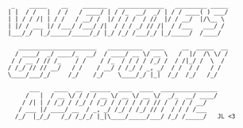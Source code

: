           _    _____    __    _______   _____________   _________ _____
         | |  / /   |  / /   / ____/ | / /_  __/  _/ | / / ____( ) ___/
         | | / / /| | / /   / __/ /  |/ / / /  / //  |/ / __/  |/\__ \ 
         | |/ / ___ |/ /___/ /___/ /|  / / / _/ // /|  / /___   ___/ / 
         |___/_/  |_/_____/_____/_/ |_/ /_/ /___/_/ |_/_____/  /____/  
                                                                       
            ______________________   __________  ____     __  _____  __
           / ____/  _/ ____/_  __/  / ____/ __ \/ __ \   /  |/  /\ \/ /
          / / __ / // /_    / /    / /_  / / / / /_/ /  / /|_/ /  \  / 
         / /_/ // // __/   / /    / __/ / /_/ / _, _/  / /  / /   / /  
         \____/___/_/     /_/    /_/    \____/_/ |_|  /_/  /_/   /_/   
                                                                       
               ___    ____  __  ______  ____  ____  ________________
              /   |  / __ \/ / / / __ \/ __ \/ __ \/  _/_  __/ ____/
             / /| | / /_/ / /_/ / /_/ / / / / / / // /  / / / __/   
            / ___ |/ ____/ __  / _, _/ /_/ / /_/ // /  / / / /___   
           /_/  |_/_/   /_/ /_/_/ |_|\____/_____/___/ /_/ /_____/   JL <3
                                                                    
